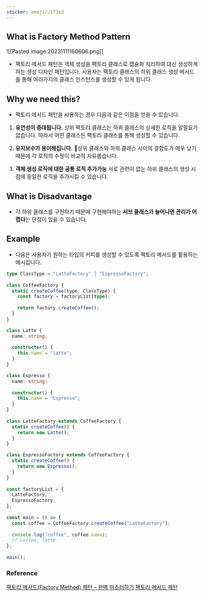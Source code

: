 ```yaml
---
sticker: emoji//1f3ed
---
```

## What is Factory Method Pattern
![[Pasted image 20231111160606.png]]
- 팩토리 메서드 패턴은 객체 생성을 팩토리 클래스로 캡슐화 처리하여 대신 생성하게 하는 생성 디자인 패턴입니다. 사용자는 팩토리 클래스의 하위 클래스 생성 메서드를 통해 여러가지의 클래스 인스턴스를 생성할 수 있게 됩니다. 

## Why we need this?
- 팩토리 메서드 패턴을 사용하는 경우 다음과 같은 이점을 얻을 수 있습니다. 

1. **유연성이 증대됩니다.**
	상위 팩토리 클래스는 하위 클래스의 상세한 로직을 알필요가 없습니다. 따라서 어떤 클래스든 팩토리 클래스를 통해 생성할 수 있습니다. 

2. **유지보수가 용이해집니다.** 
	상위 클래스와 하위 클래스 사이의 결합도가 매우 낮기 때문에 각 로직의 수정이 비교적 자유롭습니다. 

3. **객체 생성 로직에 대한 공통 로직 추가가능**
	서로 관련이 없는 하위 클래스의 생성 시점에 동일한 로직을 추가시킬 수 있습니다. 

## What is Disadvantage
- 각 하위 클래스를 구현하기 때문에 구현해야하는 **서브 클래스가 늘어나면 관리가 어렵다**는 단점이 있을 수 있습니다. 

## Example
- 다음은 사용자가 원하는 타입의 커피를 생성할 수 있도록 팩토리 메서드를 활용하는 예시입니다. 
``` typescript
type ClassType = "LatteFactory" | "EspressoFactory";  
  
class CoffeeFactory {  
  static createCoffee(type: ClassType) {  
    const factory = factoryList[type];  
  
    return factory.createCoffee();  
  }  
}  

class Latte {  
  name: string;  
  
  constructor() {  
    this.name = "latte";  
  }  
}  

class Espresso {  
  name: string;  
  
  constructor() {  
    this.name = "Espresso";  
  }  
}  
  
class LatteFactory extends CoffeeFactory {  
  static createCoffee() {  
    return new Latte();  
  }  
}  

class EspressoFactory extends CoffeeFactory {  
  static createCoffee() {  
    return new Espresso();  
  }  
}  
  
const factoryList = {  
  LatteFactory,  
  EspressoFactory,  
};  
  
const main = () => {  
  const coffee = CoffeeFactory.createCoffee("LatteFactory");  
  
  console.log("coffee", coffee.name);  
  // coffee, latte
};  
  
main();
```

### Reference
[팩토리 메서드(Factory Method) 패턴 - 완벽 마스터하기](https://inpa.tistory.com/entry/GOF-%F0%9F%92%A0-%ED%8C%A9%ED%86%A0%EB%A6%AC-%EB%A9%94%EC%84%9C%EB%93%9CFactory-Method-%ED%8C%A8%ED%84%B4-%EC%A0%9C%EB%8C%80%EB%A1%9C-%EB%B0%B0%EC%9B%8C%EB%B3%B4%EC%9E%90#%ED%8C%A8%ED%84%B4_%EB%8B%A8%EC%A0%90)
[팩토리 메서드 패턴](https://refactoring.guru/ko/design-patterns/factory-method)
